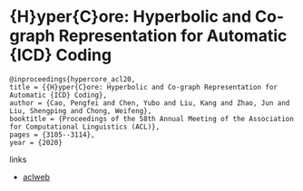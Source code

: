 # {H}yper{C}ore: Hyperbolic and Co-graph Representation for Automatic {ICD} Coding

```
@inproceedings{hypercore_acl20,
title = {{H}yper{C}ore: Hyperbolic and Co-graph Representation for Automatic {ICD} Coding},
author = {Cao, Pengfei and Chen, Yubo and Liu, Kang and Zhao, Jun and Liu, Shengping and Chong, Weifeng},
booktitle = {Proceedings of the 58th Annual Meeting of the Association for Computational Linguistics (ACL)},
pages = {3105--3114},
year = {2020}
```

links
- [aclweb](https://www.aclweb.org/anthology/2020.acl-main.282/)
